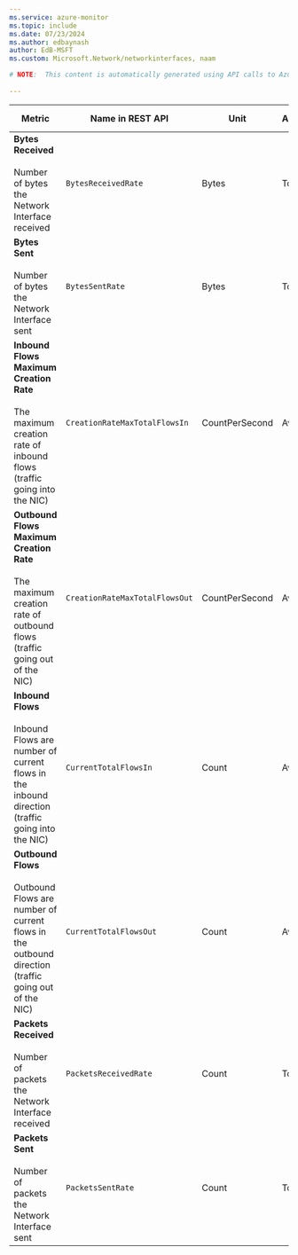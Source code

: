 ```yaml
---
ms.service: azure-monitor
ms.topic: include
ms.date: 07/23/2024
ms.author: edbaynash
author: EdB-MSFT
ms.custom: Microsoft.Network/networkinterfaces, naam

# NOTE:  This content is automatically generated using API calls to Azure. Any edits made on these files will be overwritten in the next run of the script. 
 
---
```



|Metric|Name in REST API|Unit|Aggregation|Dimensions|Time Grains|DS Export|
|---|---|---|---|---|---|---|
|**Bytes Received**<br><br>Number of bytes the Network Interface received |`BytesReceivedRate` |Bytes |Total |\<none\>|PT1M |Yes|
|**Bytes Sent**<br><br>Number of bytes the Network Interface sent |`BytesSentRate` |Bytes |Total |\<none\>|PT1M |Yes|
|**Inbound Flows Maximum Creation Rate**<br><br>The maximum creation rate of inbound flows (traffic going into the NIC) |`CreationRateMaxTotalFlowsIn` |CountPerSecond |Average |\<none\>|PT1M |No|
|**Outbound Flows Maximum Creation Rate**<br><br>The maximum creation rate of outbound flows (traffic going out of the NIC) |`CreationRateMaxTotalFlowsOut` |CountPerSecond |Average |\<none\>|PT1M |No|
|**Inbound Flows**<br><br>Inbound Flows are number of current flows in the inbound direction (traffic going into the NIC) |`CurrentTotalFlowsIn` |Count |Average |\<none\>|PT1M |No|
|**Outbound Flows**<br><br>Outbound Flows are number of current flows in the outbound direction (traffic going out of the NIC) |`CurrentTotalFlowsOut` |Count |Average |\<none\>|PT1M |No|
|**Packets Received**<br><br>Number of packets the Network Interface received |`PacketsReceivedRate` |Count |Total |\<none\>|PT1M |Yes|
|**Packets Sent**<br><br>Number of packets the Network Interface sent |`PacketsSentRate` |Count |Total |\<none\>|PT1M |Yes|